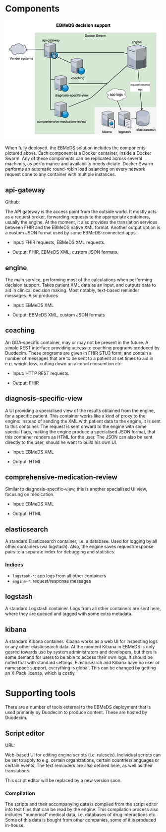 # Components

![EBMeDS architecture](images/EBMeDS-architecture.png)

When fully deployed, the EBMeDS solution includes the components pictured above. Each component is a Docker container, inside a Docker Swarm. Any of these components can be replicated across several machines, as performance and availability needs dictate. Docker Swarm performs an automatic round-robin load balancing on every network request done to any container with multiple instances.

## api-gateway

Github: [](https://github.com/ebmeds/api-gateway)

The API gateway is the access point from the outside world. It mostly acts as a request broker, forwarding requests to the appropriate containers, usually the engine. At the moment, it also provides the translation services between FHIR and the EBMeDS native XML format. Another output option is a custom JSON format used by some EBMeDS-connected apps.

* Input: FHIR requests, EBMeDS XML requests.

* Output: FHIR, EBMeDS XML, custom JSON formats.

## engine

The main service, performing most of the calculations when performing decision support. Takes patient XML data as an input, and outputs data to aid in clinical decision making. Most notably, text-based reminder messages. Also produces

* Input: EBMeDS XML

* Output: EBMeDS XML, custom JSON formats

## coaching

An ODA-specific container, may or may not be present in the future. A simple REST interface providing access to coaching programs produced by Duodecim. These programs are given in FHIR STU3 form, and contain a number of messages that are to be sent to a patient at set times to aid in e.g. weight loss, cutting down on alcohol consumtion etc.

* Input: HTTP REST requests.

* Output: FHIR

## diagnosis-specific-view

A UI providing a specialised view of the results obtained from the engine, for a specific patient. This container works like a kind of proxy to the engine: instead of sending the XML with patient data to the engine, it is sent to this container. The request is sent onward to the engine with some special flags, making the engine produce a specialised JSON format, that this container renders as HTML for the user. The JSON can also be sent directly to the user, should he want to build his own UI.

* Input: EBMeDS XML

* Output: HTML

## comprehensive-medication-review

Similar to diagnosis-specific-view, this is another specialised UI view, focusing on medication.

* Input: EBMeDS XML

* Output: HTML

## elasticsearch

A standard Elasticsearch container, i.e. a database. Used for logging by all other containers (via logstash). Also, the engine saves request/response pairs to a separate index for debugging and statistics.

### Indices

* `logstash-*`: app logs from all other containers
* `engine-*`: request/response messages

## logstash

A standard Logstash container. Logs from all other containers are sent here, where they are queued and tagged with some extra metadata.

## kibana

A standard Kibana container. Kibana works as a web UI for inspecting logs or any other elasticsearch data. At the moment Kibana in EBMeDS is only geared towards use by system administrators and developers, but there is some demand for users to be able to access their own logs. It should be noted that with standard settings, Elasticsearch and Kibana have no user or namespace support, everything is global. This can be changed by getting an X-Pack license, which is costly.

# Supporting tools

There are a number of tools external to the EBMeDS deployment that is used primarily by Duodecim to produce content. These are hosted by Duodecim.

## Script editor

URL: [](http://www.ebmeds.org/script_editor.asp?mode=framesets)

Web-based UI for editing engine scripts (i.e. rulesets). Individual scripts can be set to apply to e.g. certain organizations, certain countries/languages or certain events. The text reminders are also defined here, as well as their translations.

This script editor will be replaced by a new version soon.

### Compilation

The scripts and their accompanying data is compiled from the script editor into text files that can be read by the engine. This compilation process also includes "numerical" medical data, i.e. databases of drug interactions etc. Some of this data is bought from other companies, some of it is produced in-house.